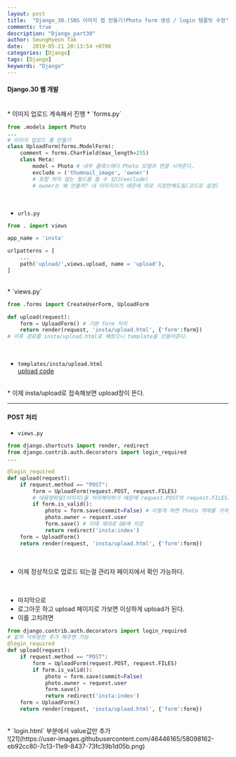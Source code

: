 ```yaml
---
layout: post
title:  "Django_30.(SNS 이미지 앱 만들기)Photo form 생성 / login 템플릿 수정"
comments: true
description: "Django_part30"
author: SeungHyeon Tak
date:   2019-05-21 20:13:54 +0700
categories: [Django]
tags: [Django]
keywords: "Django"
---
```

#### Django.30 웹 개발
<br>
* 이미지 업로드 계속해서 진행
* `forms.py`

```python
from .models import Photo
...
# 이미지 업로드 폼 만들기
class UploadForm(forms.ModelForm):
    comment = forms.CharField(max_length=255)
    class Meta:
        model = Photo # 내부 클래스에다 Photo 모델과 연결 시켜준다.
        exclude = ('thumnail_image', 'owner')
        # 포함 하지 않는 필드를 쓸 수 있다(exclude)
        # owner는 왜 안쓸까? 내 이미지이기 때문에 따로 지정안해도됨(코드로 설정)
```
<br>

* `urls.py`

```python
from . import views

app_name = 'insta'

urlpatterns = [
	...
    path('upload/',views.upload, name = 'upload'),
]
```
<br>
* `views.py`

```python
from .forms import CreateUserForm, UploadForm

def upload(request):
    form = UploadForm() # 기본 form 처리
    return render(request, 'insta/upload.html', {'form':form})
# 이후 경로를 insta/upload.html로 해줬으니 template을 만들어준다.
```
<br>

* `templates/insta/upload.html`<br>
<a href="https://github.com/SeungHyeonTak/HTML-study/blob/master/insta/upload.html">upload code</a>
<br>
* 이제 insta/upload로 접속해보면 upload창이 뜬다.
<br>

*****

#### POST 처리

* `views.py`

```python
from django.shortcuts import render, redirect
from django.contrib.auth.decorators import login_required
...

@login_required
def upload(request):
    if request.method == "POST":
        form = UploadForm(request.POST, request.FILES)
        # 대용량파일(이미지)을 처리해야하기 때문에 request.POST와 request.FILES를 매개변수로 넣어줘야한다.
        if form.is_valid():
            photo = form.save(commit=False) # 이렇게 하면 Photo 객체를 가져오긴 하는데 DB에 저장되진 않는다.
            photo.owner = request.user
            form.save() # 이때 제대로 DB에 저장
            return redirect('insta:index')
    form = UploadForm()
    return render(request, 'insta/upload.html', {'form':form})

```
<br>

* 이제 정상적으로 업로드 되는걸 관리자 페이지에서 확인 가능하다.
<br>

* 마지막으로
* 로그아웃 하고 upload 페이지로 가보면 이상하게 upload가 된다.
* 이를 고치려면

```python
from django.contrib.auth.decorators import login_required
# 밑의 이부분만 추가 해주면 가능
@login_required
def upload(request):
    if request.method == "POST":
        form = UploadForm(request.POST, request.FILES)
        if form.is_valid():
            photo = form.save(commit=False)
            photo.owner = request.user
            form.save()
            return redirect('insta:index')
    form = UploadForm()
    return render(request, 'insta/upload.html', {'form':form})
```
<br>
* `login.html` 부분에서 value값만 추가
<br>
![21](https://user-images.githubusercontent.com/46446165/58098162-eb92cc80-7c13-11e9-8437-73fc39b1d05b.png)

